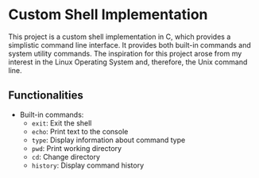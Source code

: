 # Custom Shell Implementation

This project is a custom shell implementation in C, which provides a simplistic command line interface. It provides both built-in commands and system utility commands. The inspiration for this project arose from my interest in the Linux Operating System and, therefore, the Unix command line.

## Functionalities
- Built-in commands:
  - `exit`: Exit the shell
  - `echo`: Print text to the console
  - `type`: Display information about command type
  - `pwd`: Print working directory
  - `cd`: Change directory
  - `history`: Display command history
